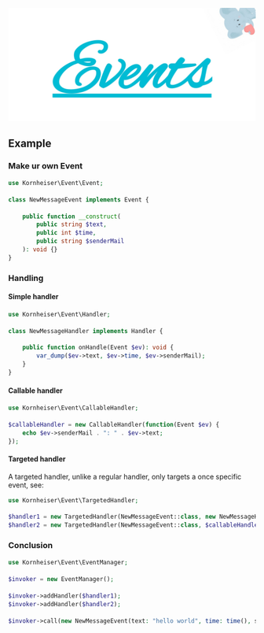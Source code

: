 ![Events](./logo.jpg?raw=true)

## Example 

### Make ur own Event
```php
use Kornheiser\Event\Event;

class NewMessageEvent implements Event {
    
    public function __construct(
        public string $text,
        public int $time,
        public string $senderMail
    ): void {}
}
```

### Handling 

#### Simple handler
```php
use Kornheiser\Event\Handler;

class NewMessageHandler implements Handler {
    
    public function onHandle(Event $ev): void {
        var_dump($ev->text, $ev->time, $ev->senderMail);
    }
}
```

#### Callable handler 
```php
use Kornheiser\Event\CallableHandler;

$callableHandler = new CallableHandler(function(Event $ev) {
    echo $ev->senderMail . ": " . $ev->text;
});
``` 

#### Targeted handler

A targeted handler, unlike a regular handler, only targets a once specific event, see:
```php
use Kornheiser\Event\TargetedHandler;

$handler1 = new TargetedHandler(NewMessageEvent::class, new NewMessageHandler());
$handler2 = new TargetedHandler(NewMessageEvent::class, $callableHandler);
```

### Conclusion
```php
use Kornheiser\Event\EventManager;

$invoker = new EventManager();

$invoker->addHandler($handler1);
$invoker->addHandler($handler2);

$invoker->call(new NewMessageEvent(text: "hello world", time: time(), senderMail: "some programmer"));
```
